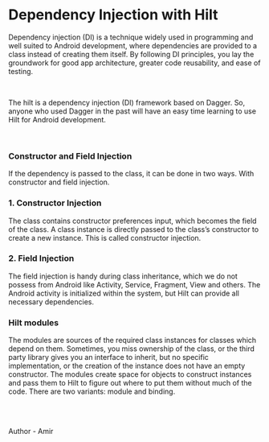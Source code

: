 # Dependency Injection with Hilt

Dependency injection (DI) is a technique widely used in programming and well suited to Android development, where dependencies are provided to a class instead of creating them itself. By following DI principles, you lay the groundwork for good app architecture, greater code reusability, and ease of testing.

<br>

The hilt is a dependency injection (DI) framework based on Dagger. So, anyone who used Dagger in the past will have an easy time learning to use Hilt for Android development.

<br>

<h3>Constructor and Field Injection</h3>
If the dependency is passed to the class, it can be done in two ways. With constructor and field injection.

<br>

<h3>1. Constructor Injection</h3>
The class contains constructor preferences input, which becomes the field of the class. A class instance is directly passed to the class’s constructor to create a new instance. This is called constructor injection. 

<br>

<h3>2. Field Injection</h3>
The field injection is handy during class inheritance, which we do not possess from Android like Activity, Service, Fragment, View and others. The Android activity is initialized within the system, but Hilt can provide all necessary dependencies.

<br>

<h3>Hilt modules</h3>
The modules are sources of the required class instances for classes which depend on them. Sometimes, you miss ownership of the class, or the third party library gives you an interface to inherit, but no specific implementation, or the creation of the instance does not have an empty constructor. The modules create space for objects to construct instances and pass them to Hilt to figure out where to put them without much of the code. There are two variants: module and binding.

<br><br>

Author - Amir
